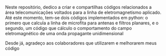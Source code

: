 Neste repositório, dedico a criar e compartilhas códigos relacionados a área telecomunicações voltados para a linha de eletromagnetismo aplicado. 
Até este momento, tem-se dois códigos implementados em python: o primero que calcula a linha de microfita para antenas e filtros planares, 
e o segundo, um código que cálculo o comportamento do campo eletromagnético de uma onda propagante unidimensional

Desde já, agradeço aos colaboradores que utilizarem e melhorarem meus código
